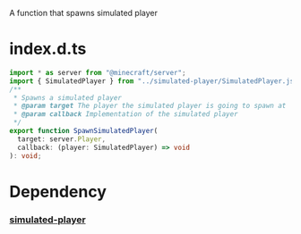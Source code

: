 A function that spawns simulated player

# index.d.ts

```ts
import * as server from "@minecraft/server";
import { SimulatedPlayer } from "../simulated-player/SimulatedPlayer.js";
/**
 * Spawns a simulated player
 * @param target The player the simulated player is going to spawn at
 * @param callback Implementation of the simulated player
 */
export function SpawnSimulatedPlayer(
  target: server.Player,
  callback: (player: SimulatedPlayer) => void
): void;
```

# Dependency

### [simulated-player](../simulated-player/)
